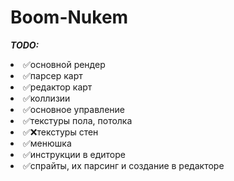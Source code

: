 # Boom-Nukem

***TODO:***
<li> 
✅основной рендер
<li> 
✅парсер карт
<li> 
✅редактор карт
<li> 
✅коллизии
<li> 
✅основное управление
<li> 
✅текстуры пола, потолка
<li> 
✅❌текстуры стен
<li> 
✅менюшка
<li> 
✅инструкции в едиторе
<li> 
✅спрайты, их парсинг и создание в редакторе
